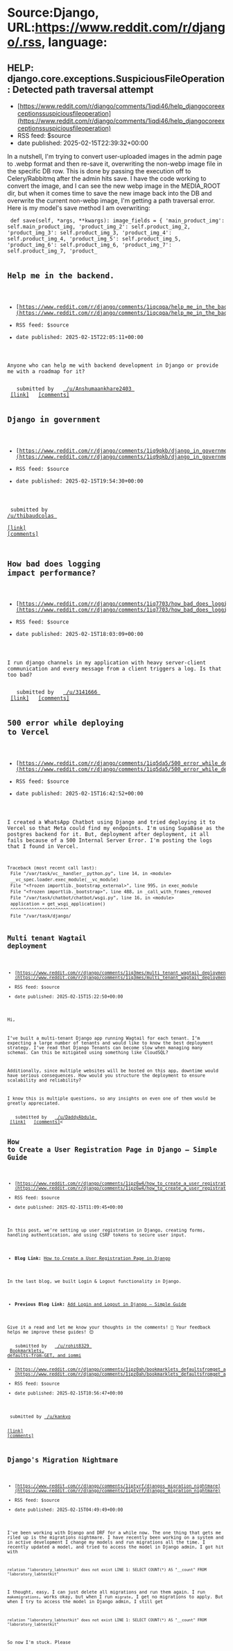 # Source:Django, URL:https://www.reddit.com/r/django/.rss, language:

## HELP: django.core.exceptions.SuspiciousFileOperation: Detected path traversal attempt
 - [https://www.reddit.com/r/django/comments/1iqdi46/help_djangocoreexceptionssuspiciousfileoperation](https://www.reddit.com/r/django/comments/1iqdi46/help_djangocoreexceptionssuspiciousfileoperation)
 - RSS feed: $source
 - date published: 2025-02-15T22:39:32+00:00

<!-- SC_OFF --><div class="md"><p>In a nutshell, I&#39;m trying to convert user-uploaded images in the admin page to .webp format and then re-save it, overwriting the non-webp image file in the specific DB row. This is done by passing the execution off to Celery/Rabbitmq after the admin hits save. I have the code working to convert the image, and I can see the new webp image in the MEDIA_ROOT dir, but when it comes time to save the new image back into the DB and overwrite the current non-webp image, I&#39;m getting a path traversal error. Here is my model&#39;s save method I am overwriting:</p> <pre><code> def save(self, *args, **kwargs): image_fields = { &#39;main_product_img&#39;: self.main_product_img, &#39;product_img_2&#39;: self.product_img_2, &#39;product_img_3&#39;: self.product_img_3, &#39;product_img_4&#39;: self.product_img_4, &#39;product_img_5&#39;: self.product_img_5, &#39;product_img_6&#39;: self.product_img_6, &#39;product_img_7&#39;: self.product_img_7, &#39;product_

## Help me in the backend.
 - [https://www.reddit.com/r/django/comments/1iqcqqa/help_me_in_the_backend](https://www.reddit.com/r/django/comments/1iqcqqa/help_me_in_the_backend)
 - RSS feed: $source
 - date published: 2025-02-15T22:05:11+00:00

<!-- SC_OFF --><div class="md"><p>Anyone who can help me with backend development in Django or provide me with a roadmap for it?</p> </div><!-- SC_ON --> &#32; submitted by &#32; <a href="https://www.reddit.com/user/Anshumaankhare2403"> /u/Anshumaankhare2403 </a> <br/> <span><a href="https://www.reddit.com/r/django/comments/1iqcqqa/help_me_in_the_backend/">[link]</a></span> &#32; <span><a href="https://www.reddit.com/r/django/comments/1iqcqqa/help_me_in_the_backend/">[comments]</a></span>

## Django in government
 - [https://www.reddit.com/r/django/comments/1iq9qkb/django_in_government](https://www.reddit.com/r/django/comments/1iq9qkb/django_in_government)
 - RSS feed: $source
 - date published: 2025-02-15T19:54:30+00:00

&#32; submitted by &#32; <a href="https://www.reddit.com/user/thibaudcolas"> /u/thibaudcolas </a> <br/> <span><a href="https://thib.me/django-in-government">[link]</a></span> &#32; <span><a href="https://www.reddit.com/r/django/comments/1iq9qkb/django_in_government/">[comments]</a></span>

## How bad does logging impact performance?
 - [https://www.reddit.com/r/django/comments/1iq7703/how_bad_does_logging_impact_performance](https://www.reddit.com/r/django/comments/1iq7703/how_bad_does_logging_impact_performance)
 - RSS feed: $source
 - date published: 2025-02-15T18:03:09+00:00

<!-- SC_OFF --><div class="md"><p>I run django channels in my application with heavy server-client communication and every message from a client triggers a log. Is that too bad?</p> </div><!-- SC_ON --> &#32; submitted by &#32; <a href="https://www.reddit.com/user/3141666"> /u/3141666 </a> <br/> <span><a href="https://www.reddit.com/r/django/comments/1iq7703/how_bad_does_logging_impact_performance/">[link]</a></span> &#32; <span><a href="https://www.reddit.com/r/django/comments/1iq7703/how_bad_does_logging_impact_performance/">[comments]</a></span>

## 500 error while deploying to Vercel
 - [https://www.reddit.com/r/django/comments/1iq5da5/500_error_while_deploying_to_vercel](https://www.reddit.com/r/django/comments/1iq5da5/500_error_while_deploying_to_vercel)
 - RSS feed: $source
 - date published: 2025-02-15T16:42:52+00:00

<!-- SC_OFF --><div class="md"><p>I created a WhatsApp Chatbot using Django and tried deploying it to Vercel so that Meta could find my endpoints. I&#39;m using SupaBase as the postgres backend for it. But, deployment after deployment, it all fails because of a 500 Internal Server Error. I&#39;m posting the logs that I found in Vercel.</p> <p><code>Traceback (most recent call last):</code><br/> <code>File &quot;/var/task/vc__handler__python.py&quot;, line 14, in &lt;module&gt;</code><br/> <code>__vc_spec.loader.exec_module(__vc_module)</code><br/> <code>File &quot;&lt;frozen importlib._bootstrap_external&gt;&quot;, line 995, in exec_module</code><br/> <code>File &quot;&lt;frozen importlib._bootstrap&gt;&quot;, line 488, in _call_with_frames_removed</code><br/> <code>File &quot;/var/task/chatbot/chatbot/wsgi.py&quot;, line 16, in &lt;module&gt;</code><br/> <code>application = get_wsgi_application()</code><br/> <code>^^^^^^^^^^^^^^^^^^^^^^</code><br/> <code>File &quot;/var/task/django/

## Multi tenant Wagtail deployment
 - [https://www.reddit.com/r/django/comments/1iq3mes/multi_tenant_wagtail_deployment](https://www.reddit.com/r/django/comments/1iq3mes/multi_tenant_wagtail_deployment)
 - RSS feed: $source
 - date published: 2025-02-15T15:22:50+00:00

<!-- SC_OFF --><div class="md"><p>Hi,</p> <p>I’ve built a multi-tenant Django app running Wagtail for each tenant. I’m expecting a large number of tenants and would like to know the best deployment strategy. I’ve read that Django Tenants can become slow when managing many schemas. Can this be mitigated using something like CloudSQL?</p> <p>Additionally, since multiple websites will be hosted on this app, downtime would have serious consequences. How would you structure the deployment to ensure scalability and reliability?</p> <p>I know this is multiple questions, so any insights on even one of them would be greatly appreciated.</p> </div><!-- SC_ON --> &#32; submitted by &#32; <a href="https://www.reddit.com/user/DaddyAbdule"> /u/DaddyAbdule </a> <br/> <span><a href="https://www.reddit.com/r/django/comments/1iq3mes/multi_tenant_wagtail_deployment/">[link]</a></span> &#32; <span><a href="https://www.reddit.com/r/django/comments/1iq3mes/multi_tenant_wagtail_deployment/">[comments]</a><

## How to Create a User Registration Page in Django – Simple Guide
 - [https://www.reddit.com/r/django/comments/1ipz6w4/how_to_create_a_user_registration_page_in_django](https://www.reddit.com/r/django/comments/1ipz6w4/how_to_create_a_user_registration_page_in_django)
 - RSS feed: $source
 - date published: 2025-02-15T11:09:45+00:00

<!-- SC_OFF --><div class="md"><p>In this post, we’re setting up user registration in Django, creating forms, handling authentication, and using CSRF tokens to secure user input.</p> <ul> <li><strong>Blog Link:</strong> <a href="https://django-learning.hashnode.dev/how-to-create-a-user-registration-page-in-django">How to Create a User Registration Page in Django</a></li> </ul> <p>In the last blog, we built Login &amp; Logout functionality in Django.</p> <ul> <li><strong>Previous Blog Link:</strong> <a href="https://django-learning.hashnode.dev/add-login-and-logout-in-django-simple-guide?source=more_series_bottom_blogs">Add Login and Logout in Django – Simple Guide</a></li> </ul> <p>Give it a read and let me know your thoughts in the comments! 💬 Your feedback helps me improve these guides! 😊</p> </div><!-- SC_ON --> &#32; submitted by &#32; <a href="https://www.reddit.com/user/rohit8329"> /u/rohit8329 </a> <br/> <span><a href="https://www.reddit.com/r/django/comments/1ipz6w4/how_to_cr

## Bookmarklets, defaults-from-GET, and iommi
 - [https://www.reddit.com/r/django/comments/1ipz0ah/bookmarklets_defaultsfromget_and_iommi](https://www.reddit.com/r/django/comments/1ipz0ah/bookmarklets_defaultsfromget_and_iommi)
 - RSS feed: $source
 - date published: 2025-02-15T10:56:47+00:00

&#32; submitted by &#32; <a href="https://www.reddit.com/user/kankyo"> /u/kankyo </a> <br/> <span><a href="https://kodare.net/2025/02/15/bookmarklets-default-from-GET.html">[link]</a></span> &#32; <span><a href="https://www.reddit.com/r/django/comments/1ipz0ah/bookmarklets_defaultsfromget_and_iommi/">[comments]</a></span>

## Django's Migration Nightmare
 - [https://www.reddit.com/r/django/comments/1iptyrf/djangos_migration_nightmare](https://www.reddit.com/r/django/comments/1iptyrf/djangos_migration_nightmare)
 - RSS feed: $source
 - date published: 2025-02-15T04:49:49+00:00

<!-- SC_OFF --><div class="md"><p>I&#39;ve been working with Django and DRF for a while now. The one thing that gets me riled up is the migrations nightmare. I have recently been working on a system and in active development I change my models and run migrations all the time. I recently updated a model, and tried to access the model in Django admin, I got hit with </p> <pre><code>relation &quot;laboratory_labtestkit&quot; does not exist LINE 1: SELECT COUNT(*) AS &quot;__count&quot; FROM &quot;laboratory_labtestkit&quot; </code></pre> <p>I thought, easy, I can just delete all migrations and run them again. I run <code>makemigrations</code>, works okay, but when I run <code>migrate</code>, I get no migrations to apply. But when I try to access the model in Django admin, I still get </p> <pre><code>relation &quot;laboratory_labtestkit&quot; does not exist LINE 1: SELECT COUNT(*) AS &quot;__count&quot; FROM &quot;laboratory_labtestkit&quot; </code></pre> <p>So now I&#39;m stuck. Please 

